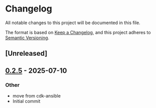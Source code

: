 # Changelog

All notable changes to this project will be documented in this file.

The format is based on [Keep a Changelog](https://keepachangelog.com/en/1.0.0/),
and this project adheres to [Semantic Versioning](https://semver.org/spec/v2.0.0.html).

## [Unreleased]

## [0.2.5](https://github.com/pollenjp/cdkam/compare/v0.2.4...v0.2.5) - 2025-07-10

### Other

- move from cdk-ansible
- Initial commit

